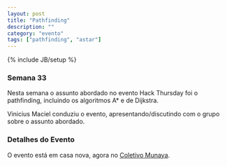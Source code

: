 ```yaml
---
layout: post
title: "Pathfinding"
description: ""
category: "evento" 
tags: ["pathfinding", "astar"]
---
```

{% include JB/setup %}

### Semana 33

<p>Nesta semana o assunto abordado no evento Hack Thursday foi o pathfinding, incluindo os algoritmos A* e de Dijkstra.</p>
<p>Vinicius Maciel conduziu o evento, apresentando/discutindo com o grupo sobre o assunto abordado.</p>

<h3>Detalhes do Evento</h3>
<p>O evento está em casa nova, agora no <a href=''>Coletivo Munaya</a>.</p>